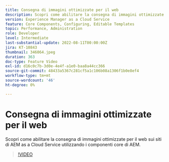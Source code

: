 ```yaml
---
title: Consegna di immagini ottimizzate per il web
description: Scopri come abilitare la consegna di immagini ottimizzate per il web sui siti di AEM as a Cloud Service utilizzando i componenti core di AEM.
version: Experience Manager as a Cloud Service
feature: Core Components, Configuring, Editable Templates
topic: Performance, Administration
role: Developer
level: Intermediate
last-substantial-update: 2022-08-11T00:00:00Z
jira: KT-10843
thumbnail: 346064.jpeg
duration: 363
doc-type: Feature Video
exl-id: d16c0c7b-3d0e-4e4f-a1e0-baa8a44cc366
source-git-commit: 48433a5367c281cf5a1c106b08a1306f1b0e8ef4
workflow-type: tm+mt
source-wordcount: '46'
ht-degree: 0%

---
```


# Consegna di immagini ottimizzate per il web

Scopri come abilitare la consegna di immagini ottimizzate per il web sui siti di AEM as a Cloud Service utilizzando i componenti core di AEM.

>[!VIDEO](https://video.tv.adobe.com/v/346064?quality=12&learn=on)

